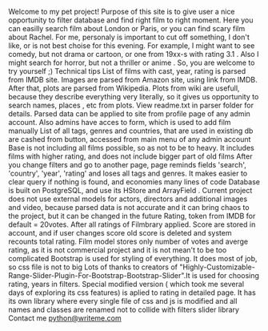 Welcome to my pet project!
Purpose of this site is to give user a nice opportunity to filter database and find right film to right moment. Here you can easilly search film about London or Paris, or you can find scary film about Rachel. For me, personaly is important to cut off something, I don't like, or is not best choise for this evening. For example, I might want to see comedy, but not drama or cartoon, or one from 19xx-s with rating 3.1 . Also I might search for horror, but not a thriller or anime . So, you are welcome to try yourself ;)
Technical tips
List of films with cast, year, rating is parsed from IMDB site. Images are parsed from Amazon site, using link from IMDB. After that, plots are parsed from Wikipedia. Plots from wiki are usefull, because they describe everything very literally, so it gives us opportunity to search names, places , etc from plots. View readme.txt in parser folder for details. Parsed data can be applied to site from profile page of any admin account. Also admins have acces to form, which is used to add film manually
List of all tags, genres and countries, that are used in existing db are cashed from button, accessed from main menu of any admin account
Base is not including all films possible, so as not to be to heavy. It includes films with higher rating, and does not include bigger part of old films
After you change filters and go to another page, page reminds fields 'search', 'country', 'year', 'rating' and loses all tags and genres. It makes easier to clear query if nothing is found, and economies many lines of code
Database is built on PostgreSQL, and use its HStore and ArrayField . Current project does not use external models for actors, directors and additional images and video, because parsed data is not accurate and it can bring chaos to the project, but it can be changed in the future
Rating, token from IMDB for default = 20votes. After all ratings of Filmbrary applied. Score are stored in account, and if user changes score old score is deleted and system recounts total rating. Film model stores only number of votes and averge rating, as it is not commercial project and it is not mean't to be too complicated
Bootstrap is used for styling of everything. It does most of job, so css file is not to big
Lots of thanks to creators of "Highly-Customizable-Range-Slider-Plugin-For-Bootstrap-Bootstrap-Slider".It is used for choosing rating, years in filters. Special modified version ( which took me several days of exploring its css features) is aplied to rating in detailed page. It has its own library where every single file of css and js is modified and all names and classes are renamed not to collide with filters slider library
Contact me
python@writeme.com

